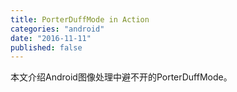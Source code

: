 ```yaml
---
title: PorterDuffMode in Action
categories: "android"
date: "2016-11-11"
published: false
---
```

本文介绍Android图像处理中避不开的PorterDuffMode。 <!--more-->








